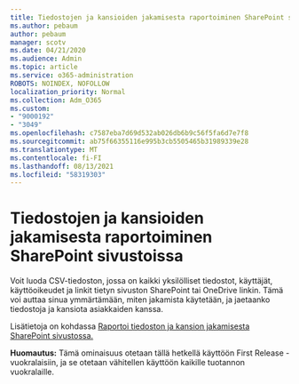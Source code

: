 ```yaml
---
title: Tiedostojen ja kansioiden jakamisesta raportoiminen SharePoint sivustoissa
ms.author: pebaum
author: pebaum
manager: scotv
ms.date: 04/21/2020
ms.audience: Admin
ms.topic: article
ms.service: o365-administration
ROBOTS: NOINDEX, NOFOLLOW
localization_priority: Normal
ms.collection: Adm_O365
ms.custom:
- "9000192"
- "3049"
ms.openlocfilehash: c7587eba7d69d532ab026db6b9c56f5fa6d7e7f8
ms.sourcegitcommit: ab75f66355116e995b3cb5505465b31989339e28
ms.translationtype: MT
ms.contentlocale: fi-FI
ms.lasthandoff: 08/13/2021
ms.locfileid: "58319303"
---
```

# <a name="report-on-file-and-folder-sharing-in-sharepoint-sites"></a>Tiedostojen ja kansioiden jakamisesta raportoiminen SharePoint sivustoissa

Voit luoda CSV-tiedoston, jossa on kaikki yksilölliset tiedostot, käyttäjät, käyttöoikeudet ja linkit tietyn sivuston SharePoint tai OneDrive linkin. Tämä voi auttaa sinua ymmärtämään, miten jakamista käytetään, ja jaetaanko tiedostoja ja kansiota asiakkaiden kanssa.

Lisätietoja on kohdassa [Raportoi tiedoston ja kansion jakamisesta SharePoint sivustossa.](https://docs.microsoft.com/sharepoint/sharing-reports)

**Huomautus:** Tämä ominaisuus otetaan tällä hetkellä käyttöön First Release -vuokralaisiin, ja se otetaan vähitellen käyttöön kaikille tuotannon vuokralaille.